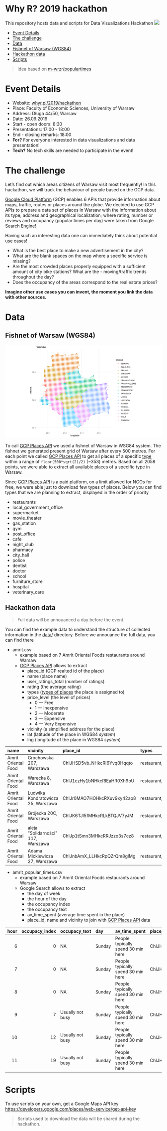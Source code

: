 Why R? 2019 hackathon
================

This repository hosts data and scripts for Data Visualizations Hackathon ![](http://whyr.pl/foundation/images/fulls/whyr2019/hackathon/plakat_hackathon2.jpg)

-   [Event Details](#event-details)
-   [The challenge](#the-challenge)
-   [Data](#data)
-   [Fishnet of Warsaw (WGS84)](#fishnet-of-warsaw-wgs84)
-   [Hackathon data](#hackathon-data)
-   [Scripts](#scripts)

> Idea based on [m-wrzr/populartimes](https://github.com/m-wrzr/populartimes)

Event Details
=============

-   Website: [whyr.pl/2019/hackathon](http://whyr.pl/2019/hackathon)
-   Place: Faculty of Economic Sciences, University of Warsaw
-   Address: Długa 44/50, Warsaw
-   Date: 26.09.2019
-   Start - open doors: 8:30
-   Presentations: 17:00 - 18:00
-   End - closing remarks: 18:00
-   **For?** For everyone interested in data visualizations and data presentation!
-   **Tech?** No tech skills are needed to participate in the event!

The challenge
=============

Let’s find out which areas citizens of Warsaw visit most frequently! In this hackathon, we will track the behaviour of people based on the GCP data.

[Google Cloud Platform](https://cloud.google.com/) (GCP) enables 6 APIs that provide information about maps, traffic, routes or places around the globe. We decided to use GCP APIs to prepare a data set of places in Warsaw with the information about its type, address and geographical localization; where rating, number or reviews and occupancy (popular times per day) were taken from Google Search Engine!

Having such an interesting data one can immediately think about potential use cases!

-   What is the best place to make a new advertisement in the city?
-   What are the blank spaces on the map where a specific service is missing?
-   Are the most crowded places properly equipped with a sufficient amount of city bike stations? What are the - moving/traffic trends throughout the day?
-   Does the occupancy of the areas correspond to the real estate prices?

**Imagine other use cases you can invent, the moment you link the data with other sources.**

Data
====

Fishnet of Warsaw (WGS84)
-------------------------

![](https://raw.githubusercontent.com/WhyR2019/hackathon/master/plots/warsaw_05_wgs84.png)

To call [GCP Places API](https://developers.google.com/places/web-service/details) we used a fishnet of Warsaw in WSG84 system. The fishnet we generated present grid of Warsaw after every 500 metres. For each point we called [GCP Places API](https://developers.google.com/places/web-service/details) to get all places of a specific [type]((https://developers.google.com/places/web-service/supported_types#table1)) within a range of `floor(500*sqrt(2)/2)` (~353) metres. Based on all 2058 points, we were able to extract all available places of a specific type in Warsaw.

Since [GCP Places API](https://developers.google.com/places/web-service/details) is a paid platform, on a limit allowed for NGOs for free, we were able just to download few types of places. Below you can find types that we are planning to extract, displayed in the order of priority

-   restaurants
-   local\_government\_office
-   supermarket
-   movie\_theater
-   gas\_station
-   gym
-   post\_office
-   cafe
-   night\_club
-   pharmacy
-   city\_hall
-   police
-   dentist
-   doctor
-   school
-   furniture\_store
-   hospital
-   veterinary\_care

Hackathon data
--------------

> Full data will be annouanced a day before the event.

You can find the example data to understand the structure of collected information in the [data/](https://github.com/WhyR2019/hackathon/tree/master/data) directory. Before we annouance the full data, you can find there

-   amrit.csv
    -   example based on 7 Amrit Oriental Foods restaurants around Warsaw
    -   [GCP Places API](https://developers.google.com/places/web-service/details) allows to extract
        -   place\_id (GCP realted id of the place)
        -   name (place name)
        -   user\_ratings\_total (number of ratings)
        -   rating (the average rating)
        -   types ([types of places](https://developers.google.com/places/web-service/supported_types#table1) the place is assigned to)
        -   price\_level (the level of prices)
            -   0 — Free
            -   1 — Inexpensive
            -   2 — Moderate
            -   3 — Expensive
            -   4 — Very Expensive
        -   vicinity (a simplified address for the place)
        -   lat (latitude of the place in WGS84 *system*)
        -   lng (longitude of the place in WGS84 *system*)

| name                | vicinity                           | place\_id                    | types                                             |  rating|  user\_ratings\_total|  price\_level|       lat|       lng|
|:--------------------|:-----------------------------------|:-----------------------------|:--------------------------------------------------|-------:|---------------------:|-------------:|---------:|---------:|
| Amrit Oriental Food | Grochowska 207, Warszawa           | ChIJHSD5vb\_NHkcRI6Yvq0Hqqto | restaurant,food,point\_of\_interest,establishment |     3.7|                   631|             1|  52.24431|  21.08623|
| Amrit Oriental Food | Warecka 8, Warszawa                | ChIJ1ezHy1bNHkcRIEaHR0Xh9oU  | restaurant,food,point\_of\_interest,establishment |     3.8|                   333|             2|  52.23652|  21.01618|
| Amrit Oriental Food | Ludwika Kondratowicza 25, Warszawa | ChIJr0MAO7HOHkcRXuv9xy42ap8  | restaurant,food,point\_of\_interest,establishment |     3.9|                  2176|             1|  52.29346|  21.03412|
| Amrit Oriental Food | Grójecka 20C, Warszawa             | ChIJK6TJl5fMHkcRLkBTQJV7yJM  | restaurant,food,point\_of\_interest,establishment |     4.0|                  2292|             1|  52.22200|  20.98575|
| Amrit Oriental Food | aleja "Solidarności" 117, Warszawa | ChIJp1tSmn3MHkcRRJzzo3s7cz8  | restaurant,food,point\_of\_interest,establishment |     4.0|                  1617|             1|  52.24175|  20.99436|
| Amrit Oriental Food | Adama Mickiewicza 27, Warszawa     | ChIJnbAmX\_LLHkcRpQZrQm8glMg | restaurant,food,point\_of\_interest,establishment |     4.0|                  2126|             1|  52.26832|  20.98578|

-   amrit\_popular\_times.csv
    -   example based on 7 Amrit Oriental Foods restaurants around Warsaw
    -   Google Search allows to extract
        -   the day of week
        -   the hour of the day
        -   the occupancy index
        -   the occupancy text
        -   av\_time\_spent (average time spent in the place)
        -   place\_id, name and vicinity to join with [GCP Places API](https://developers.google.com/places/web-service/details) data

|  hour|  occupacy\_index| occupacy\_text   | day    | av\_time\_spent                    | place\_id                    | name                | vicinity                 |
|-----:|----------------:|:-----------------|:-------|:-----------------------------------|:-----------------------------|:--------------------|:-------------------------|
|     6|                0| NA               | Sunday | People typically spend 30 min here | ChIJHSD5vb\_NHkcRI6Yvq0Hqqto | Amrit Oriental Food | Grochowska 207, Warszawa |
|     7|                0| NA               | Sunday | People typically spend 30 min here | ChIJHSD5vb\_NHkcRI6Yvq0Hqqto | Amrit Oriental Food | Grochowska 207, Warszawa |
|     8|                0| NA               | Sunday | People typically spend 30 min here | ChIJHSD5vb\_NHkcRI6Yvq0Hqqto | Amrit Oriental Food | Grochowska 207, Warszawa |
|     9|                7| Usually not busy | Sunday | People typically spend 30 min here | ChIJHSD5vb\_NHkcRI6Yvq0Hqqto | Amrit Oriental Food | Grochowska 207, Warszawa |
|    10|               12| Usually not busy | Sunday | People typically spend 30 min here | ChIJHSD5vb\_NHkcRI6Yvq0Hqqto | Amrit Oriental Food | Grochowska 207, Warszawa |
|    11|               19| Usually not busy | Sunday | People typically spend 30 min here | ChIJHSD5vb\_NHkcRI6Yvq0Hqqto | Amrit Oriental Food | Grochowska 207, Warszawa |

Scripts
=======

To use scripts on your own, get a Google Maps API key <https://developers.google.com/places/web-service/get-api-key>

> Scripts used to download the data will be shared during the hackathon.
